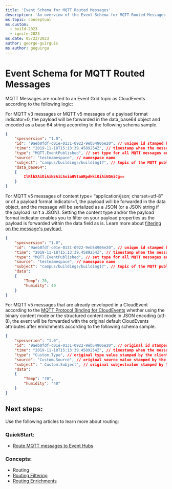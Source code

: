 ```yaml
---
title: 'Event Schema for MQTT Routed Messages'
description: 'An overview of the Event Schema for MQTT Routed Messages.'
ms.topic: conceptual
ms.custom:
  - build-2023
  - ignite-2023
ms.date: 05/23/2023
author: george-guirguis
ms.author: geguirgu
---
```

# Event Schema for MQTT Routed Messages



MQTT Messages are routed to an Event Grid topic as CloudEvents according to the following logic:

For MQTT v3 messages or MQTT v5 messages of a payload format indicator=0, the payload will be forwarded in the data_base64 object and encoded as a base 64 string according to the following schema sample.

```json
{
	"specversion": "1.0",
	"id": "9aeb0fdf-c01e-0131-0922-9eb54906e20", // unique id stamped by the service.
	"time": "2019-11-18T15:13:39.4589254Z", // timestamp when the message was received by the service.
	"type": "MQTT.EventPublished", // set type for all MQTT messages enveloped by the service.
	"source": "testnamespace", // namespace name
	"subject": "campus/buildings/building17", // topic of the MQTT publish request.
	"data_base64": 
    {
		IlRlbXAiOiAiNzAiLAoiaHVtaWRpdHkiOiAiNDAiCg==
	}
}
```

For MQTT v5 messages of content type= “application/json; charset=utf-8” or of a payload format indicator=1, the payload will be forwarded in the data object, and the message will be serialized as a JSON (or a JSON string if the payload isn't a JSON). Setting the content type and/or the payload format indicator enables you to filter on your payload properties as the payload is forwarded within the data field as is. Learn more about [filtering on the message's payload.](mqtt-routing-filtering.md#payload-filtering)

```json
{
	"specversion": "1.0",
	"id": "9aeb0fdf-c01e-0131-0922-9eb54906e20", // unique id stamped by the service.
	"time": "2019-11-18T15:13:39.4589254Z", // timestamp when the message was received by the service.
	"type": "MQTT.EventPublished", // set type for all MQTT messages enveloped by the service.
	"source": "testnamespace", // namespace name
	"subject": "campus/buildings/building17", // topic of the MQTT publish request. 
	"data": 
    {
		"Temp": 70,
		"humidity": 40
	}
}
```

For MQTT v5 messages that are already enveloped in a CloudEvent according to the [MQTT Protocol Binding for CloudEvents](https://github.com/cloudevents/spec/blob/v1.0/mqtt-protocol-binding.md) whether using the binary content mode or the structured content mode in JSON encoding (utf-8), the event will be forwarded with the original default CloudEvents attributes after enrichments according to the following schema sample.

```json
{
	"specverion": "1.0",
	"id": "9aeb0fdf-c01e-0131-0922-9eb54906e20", // original id stamped by the client. 
	"time": "2019-11-18T15:13:39.4589254Z", // timestamp when the message was received by the client
	"type": "Custom.Type", // original type value stamped by the client.
	"source": "Custom.Source", // original source value stamped by the client.
	"subject": " Custom.Subject", // original subjectvalue stamped by the client.
	"data": 
    {
		"Temp": "70",
		"humidity": "40"
	}
}
```

## Next steps:

Use the following articles to learn more about routing:

### QuickStart:

- [Route MQTT messages to Event Hubs](mqtt-routing-to-event-hubs-portal.md)

### Concepts:

- Routing
- [Routing Filtering](mqtt-routing-filtering.md)
- [Routing Enrichments](mqtt-routing-enrichment.md)
